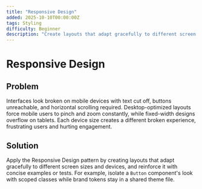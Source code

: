 ```yaml
---
title: "Responsive Design"
added: 2025-10-10T00:00:00Z
tags: Styling
difficulty: Beginner
description: "Create layouts that adapt gracefully to different screen sizes and devices."
---
```

# Responsive Design

## Problem

Interfaces look broken on mobile devices with text cut off, buttons unreachable, and horizontal scrolling required. Desktop-optimized layouts force mobile users to pinch and zoom constantly, while fixed-width designs overflow on tablets. Each device size creates a different broken experience, frustrating users and hurting engagement.

## Solution

Apply the Responsive Design pattern by creating layouts that adapt gracefully to different screen sizes and devices, and reinforce it with concise examples or tests. For example, isolate a `Button` component's look with scoped classes while brand tokens stay in a shared theme file.
